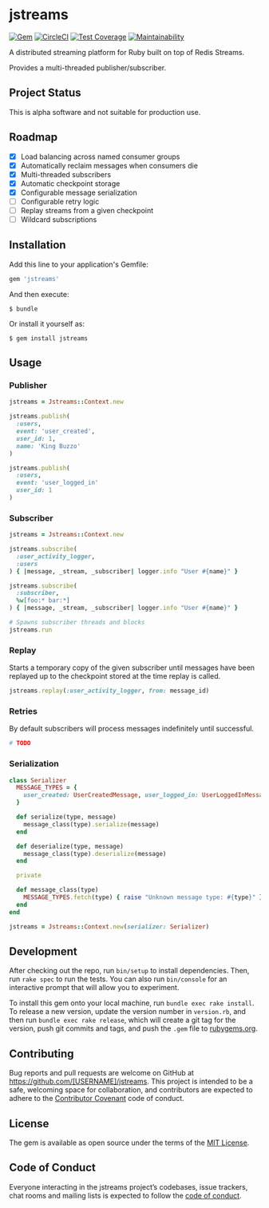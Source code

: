# jstreams

[![Gem](https://img.shields.io/gem/v/jstreams.svg)](https://rubygems.org/gems/jstreams)
[![CircleCI](https://img.shields.io/circleci/project/github/jstotz/jstreams/master.svg)](https://circleci.com/gh/jstotz/jstreams)
[![Test Coverage](https://img.shields.io/codeclimate/coverage/jstotz/jstreams.svg)](https://codeclimate.com/github/jstotz/jstreams/test_coverage)
[![Maintainability](https://img.shields.io/codeclimate/maintainability/jstotz/jstreams.svg)](https://codeclimate.com/github/jstotz/jstreams/maintainability)

A distributed streaming platform for Ruby built on top of Redis Streams.

Provides a multi-threaded publisher/subscriber.

## Project Status

This is alpha software and not suitable for production use.

## Roadmap

- [X] Load balancing across named consumer groups
- [X] Automatically reclaim messages when consumers die
- [X] Multi-threaded subscribers
- [X] Automatic checkpoint storage
- [X] Configurable message serialization
- [ ] Configurable retry logic
- [ ] Replay streams from a given checkpoint
- [ ] Wildcard subscriptions

## Installation

Add this line to your application's Gemfile:

```ruby
gem 'jstreams'
```

And then execute:

    $ bundle

Or install it yourself as:

    $ gem install jstreams

## Usage

### Publisher

```ruby
jstreams = Jstreams::Context.new

jstreams.publish(
  :users,
  event: 'user_created',
  user_id: 1,
  name: 'King Buzzo'
)

jstreams.publish(
  :users,
  event: 'user_logged_in'
  user_id: 1
)
```

### Subscriber

```ruby
jstreams = Jstreams::Context.new

jstreams.subscribe(
  :user_activity_logger,
  :users
) { |message, _stream, _subscriber| logger.info "User #{name}" }

jstreams.subscribe(
  :subscriber,
  %w[foo:* bar:*]
) { |message, _stream, _subscriber| logger.info "User #{name}" }

# Spawns subscriber threads and blocks
jstreams.run
```

### Replay

Starts a temporary copy of the given subscriber until messages have been replayed up to the checkpoint stored at the time replay is called.

```ruby
jstreams.replay(:user_activity_logger, from: message_id)
```

### Retries

By default subscribers will process messages indefinitely until successful.

```ruby
# TODO
```

### Serialization

```ruby
class Serializer
  MESSAGE_TYPES = {
    user_created: UserCreatedMessage, user_logged_in: UserLoggedInMessage
  }

  def serialize(type, message)
    message_class(type).serialize(message)
  end

  def deserialize(type, message)
    message_class(type).deserialize(message)
  end

  private

  def message_class(type)
    MESSAGE_TYPES.fetch(type) { raise "Unknown message type: #{type}" }
  end
end

jstreams = Jstreams::Context.new(serializer: Serializer)
```

## Development

After checking out the repo, run `bin/setup` to install dependencies. Then, run `rake spec` to run the tests. You can also run `bin/console` for an interactive prompt that will allow you to experiment.

To install this gem onto your local machine, run `bundle exec rake install`. To release a new version, update the version number in `version.rb`, and then run `bundle exec rake release`, which will create a git tag for the version, push git commits and tags, and push the `.gem` file to [rubygems.org](https://rubygems.org).

## Contributing

Bug reports and pull requests are welcome on GitHub at https://github.com/[USERNAME]/jstreams. This project is intended to be a safe, welcoming space for collaboration, and contributors are expected to adhere to the [Contributor Covenant](http://contributor-covenant.org) code of conduct.

## License

The gem is available as open source under the terms of the [MIT License](https://opensource.org/licenses/MIT).

## Code of Conduct

Everyone interacting in the jstreams project’s codebases, issue trackers, chat rooms and mailing lists is expected to follow the [code of conduct](https://github.com/[USERNAME]/jstreams/blob/master/CODE_OF_CONDUCT.md).
